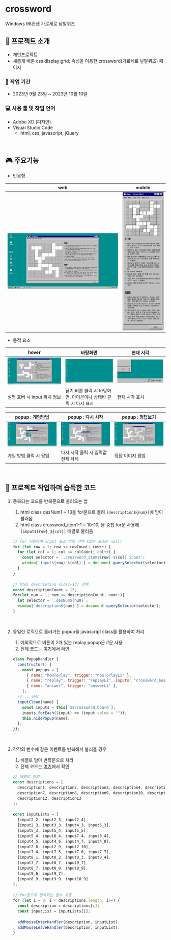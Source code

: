# crossword
Windows 98컨셉 가로세로 낱말퀴즈
<br>
## 📣 프로젝트 소개
- 개인프로젝트
- 새롭게 배운 css display:grid; 속성을 이용한 crossword(가로세로 낱말퀴즈) 페이지

### 📅 작업 기간
- 2023년 9월 23일 ~ 2023년 10월 10일

### 💻 사용 툴 및 작업 언어
- Adobe XD (디자인)
- Visual Studio Code
    - html, css, javascript, jQuery 

<br>

## 🎮 주요기능
- 반응형

|web|mobile|
|:---:|:---:|
|![image](./img/readme/web.png)|![image](./img/readme/mb.png)|

- 동적 요소

|hover|바탕화면|현재 시각|
|---|---|---|
|![image](./img/readme/hover.png)|![image](./img/readme/wallpapers.png)|![image](./img/readme/time.png)|
|설명 호버 시 input 위치 정보|닫기 버튼 클릭 시 바탕화면, 아이콘이나 상태바 클릭 시 다시 표시|현재 시각 표시|

|popup : 게임방법|popup : 다시 시작|popup : 정답보기|
|---|---|---|
|![image](./img/readme/how_to_play.png)|![image](./img/readme/replay.png)|![image](./img/readme/answer.png)|
|게임 방법 클릭 시 팝업|다시 시작 클릭 시 입력값 전체 삭제|정답 이미지 팝업|

<br>

## 📌 프로젝트 작업하며 습득한 코드

1. 중복되는 코드를 반복문으로 불러오는 법
    1. html class desNum1 ~ 13을 for문으로 돌려 `[description${num}]`에 담아 불러옴
    2. html class crossword_item1-1 ~ 10-10, 을 중첩 for문 사용해`[input${row}_${col}]` 배열로 불러옴
    
    ```javascript
    // for 사용하여 input 요소 전체 선택 (없는 요소는 null)
    for (let row = 1; row <= rowCount; row++) {
      for (let col = 1; col <= colCount; col++) {
        const selector = `.crossword_item${row}-${col} input`;
        window[`input${row}_${col}`] = document.querySelector(selector);
      }
    }

    // html description 요소(1~13) 선택 
    const descriptionCount = 13; 
    for(let num = 1; num <= descriptionCount; num++){
      let selector = `.desNum${num}`;
      window[`description${num}`] = document.querySelector(selector);
    }
    ```
<br>

2. 동일한 로직으로 흘러가는 popup을 javascript class를 활용하여 처리
    1. 예외적으로 버튼이 2개 있는 replay popup은 if문 사용
    2. 전체 코드는 [여기](https://github.com/se0in/naver_whale/commit/958306d5da0ee713dbc2c6c0b21e419d95ae701f)에서 확인

    ```javascript
    class PopupHandler {
      constructor() {
        const popups = [
          { name: "howToPlay", trigger: "howToPlayLi" },
          { name: "replay", trigger: "replayLi", inputs: "crossword_board" },
          { name: "answer", trigger: "answerLi" },
        ];
      // ...생략
      inputClean(name) {
        const inputs = this[`$$crossword_board`];
        inputs.forEach((input) => (input.value = ""));
        this.hidePopup(name);
      };
    }};
    ```
<br>

3. 각각의 변수에 같은 이벤트를 반복해서 불러올 경우
    1. 배열로 담아 반복문으로 처리
    2. 전체 코드는 [여기](https://github.com/se0in/naver_whale/commit/958306d5da0ee713dbc2c6c0b21e419d95ae701f)에서 확인
    
    ```javascript
    // 배열로 정의
    const descriptions = [
      description1, description2, description3, description4, description5,
      description7, description8, description9, description10, description11,
      description12, description13
    ];

    const inputLists = [
      [input2_2, input2_3, input2_4],
      [input2_3, input3_3, input4_3, input5_3],
      [input5_3, input5_4, input5_5],
      [input5_4, input6_4, input7_4, input8_4],
      [input4_5, input4_6, input4_7, input4_8],
      [input2_8, input2_9, input2_10],
      [input7_4, input7_5, input7_6, input7_7],
      [input8_1, input8_2, input8_3, input8_4],
      [input7_7, input8_7, input9_7],
      [input8_7, input8_8, input8_9],
      [input9_6, input9_7],
      [input8_9, input9_9, input10_9]
    ];

    // for문으로 반복되는 함수 호출
    for (let i = 0; i < descriptions.length; i++) {
      const description = descriptions[i];
      const inputList = inputLists[i];
      
      addMouseEnterHandler(description, inputList);
      addMouseLeaveHandler(description, inputList);
    }
    ```